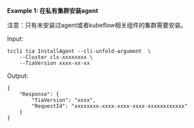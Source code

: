 **Example 1: 在私有集群安装agent**

注意：只有未安装过agent或者kubeflow相关组件的集群需要安装。

Input: 

```
tccli tia InstallAgent --cli-unfold-argument  \
    --Cluster cls-xxxxxxxx \
    --TiaVersion xxxx-xx-xx
```

Output: 
```
{
    "Response": {
        "TiaVersion": "xxxx",
        "RequestId": "xxxxxxxx-xxxx-xxxx-xxxx-xxxxxxxxxxxx"
    }
}
```

